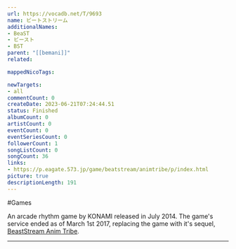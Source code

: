 ```yaml
---
url: https://vocadb.net/T/9693
name: ビートストリーム
additionalNames: 
- BeaST
- ビースト
- BST
parent: "[[bemani]]"
related:

mappedNicoTags:

newTargets:
- all
commentCount: 0
createDate: 2023-06-21T07:24:44.51
status: Finished
albumCount: 0
artistCount: 0
eventCount: 0
eventSeriesCount: 0
followerCount: 1
songListCount: 0
songCount: 36
links: 
- https://p.eagate.573.jp/game/beatstream/animtribe/p/index.html
picture: true
descriptionLength: 191
---
```


#Games

An arcade rhythm game by KONAMI released in July 2014.
The game's service ended as of March 1st 2017, replacing the game with it's sequel, [BeastStream Anim Tribe](https://vocadb.net/T/9694).

---

